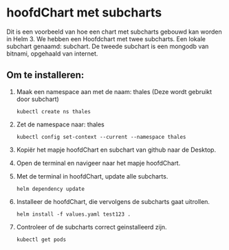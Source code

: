 # hoofdChart met subcharts

Dit is een voorbeeld van hoe een chart met subcharts gebouwd kan worden in Helm 3.
We hebben een Hoofdchart met twee subcharts. Een lokale subchart genaamd: subchart. De tweede subchart is een mongodb van bitnami, opgehaald van internet.

## Om te installeren:

1. Maak een namespace aan met de naam: thales (Deze wordt gebruikt door subchart)

    ```kubectl create ns thales```

2. Zet de namespace naar: thales

    ```kubectl config set-context --current --namespace thales```

3. Kopiër het mapje hoofdChart en subchart van github naar de Desktop.
4. Open de terminal en navigeer naar het mapje hoofdChart.
5. Met de terminal in hoofdChart, update alle subcharts.

    ```helm dependency update```
    
6. Installeer de hoofdChart, die vervolgens de subcharts gaat uitrollen.

    ```helm install -f values.yaml test123 .```
    
7. Controleer of de subcharts correct geinstalleerd zijn.

    ```kubectl get pods```
    
